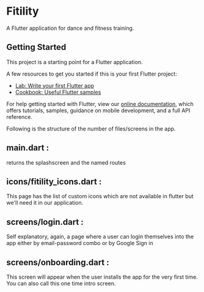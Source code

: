 # Fitility

A Flutter application for dance and fitness training.

## Getting Started

This project is a starting point for a Flutter application.

A few resources to get you started if this is your first Flutter project:

- [Lab: Write your first Flutter app](https://flutter.dev/docs/get-started/codelab)
- [Cookbook: Useful Flutter samples](https://flutter.dev/docs/cookbook)

For help getting started with Flutter, view our
[online documentation](https://flutter.dev/docs), which offers tutorials,
samples, guidance on mobile development, and a full API reference.

Following is the structure of the number of files/screens in the app.

## main.dart :
returns the splashscreen and the named routes

## icons/fitility_icons.dart :
 This page has the list of custom icons which are not available in flutter but we'll need it in our application.
 

## screens/login.dart :
 Self explanatory, again, a page where a user can login themselves into the app either by email-password combo or by Google Sign in
 
 ## screens/onboarding.dart :
 This screen will appear when the user installs the app for the very first time. You can also call this one time intro screen.

